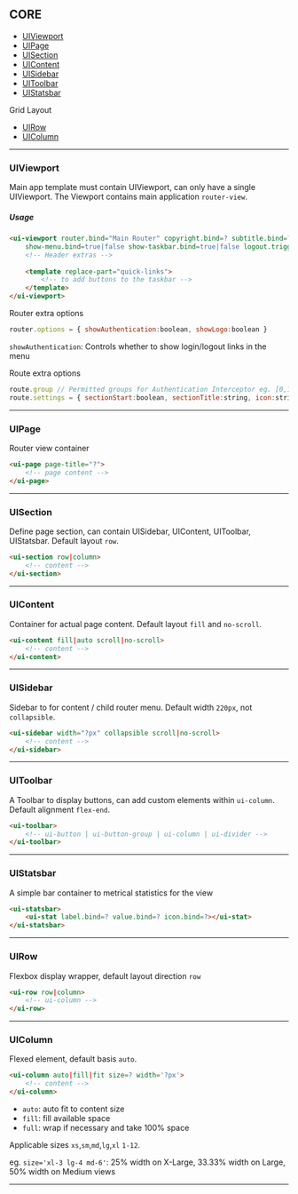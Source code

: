 ## CORE

* [UIViewport](#uiviewport)
* [UIPage](#uipage)
* [UISection](#uisection)
* [UIContent](#uicontent)
* [UISidebar](#uisidebar)
* [UIToolbar](#uitoolbar)
* [UIStatsbar](#uistatsbar)

Grid Layout

* [UIRow](#uirow)
* [UIColumn](#uicolumn)

---

### UIViewport

Main app template must contain UIViewport, can only have a single UIViewport. The Viewport contains main application `router-view`.

##### Usage

```html
<ui-viewport router.bind="Main Router" copyright.bind=? subtitle.bind=?
    show-menu.bind=true|false show-taskbar.bind=true|false logout.trigger=?>
    <!-- Header extras -->
    
    <template replace-part="quick-links">
        <!-- to add buttons to the taskbar -->
    </template>
</ui-viewport>
```

Router extra options

```javascript
router.options = { showAuthentication:boolean, showLogo:boolean }
```

`showAuthentication`: Controls whether to show login/logout links in the menu


Route extra options

```javascript
route.group // Permitted groups for Authentication Interceptor eg. [0,1,2]
route.settings = { sectionStart:boolean, sectionTitle:string, icon:string }
```

---
	
### UIPage

Router view container

```html
<ui-page page-title="?">
    <!-- page content -->
</ui-page>
```

---
	    
### UISection

Define page section, can contain UISidebar, UIContent, UIToolbar, UIStatsbar. Default layout `row`.

```html
<ui-section row|column>
    <!-- content -->
</ui-section>
```
    
---
	    
### UIContent 

Container for actual page content. Default layout `fill` and `no-scroll`.

```html
<ui-content fill|auto scroll|no-scroll>
    <!-- content -->
</ui-content>
```

---
	    
### UISidebar 

Sidebar to for content / child router menu. Default width `220px`, not `collapsible`.

```html
<ui-sidebar width="?px" collapsible scroll|no-scroll>
    <!-- content -->
</ui-sidebar>
```

---
	    
### UIToolbar

A Toolbar to display buttons, can add custom elements within `ui-column`. Default alignment `flex-end`.

```html
<ui-toolbar>
    <!-- ui-button | ui-button-group | ui-column | ui-divider -->
</ui-toolbar>
```

---
	    
### UIStatsbar

A simple bar container to metrical statistics for the view

```html
<ui-statsbar>
    <ui-stat label.bind=? value.bind=? icon.bind=?></ui-stat>
</ui-statsbar>
```
    
---

### UIRow

Flexbox display wrapper, default layout direction `row`

```html
<ui-row row|column>
    <!-- ui-column -->
</ui-row>
```

--- 

### UIColumn

Flexed element, default basis `auto`. 

```html
<ui-column auto|fill|fit size=? width='?px'>
    <!-- content -->
</ui-column>
```

* `auto`: auto fit to content size
* `fill`: fill available space
* `full`: wrap if necessary and take 100% space

Applicable sizes `xs`,`sm`,`md`,`lg`,`xl` `1-12`.

eg. `size='xl-3 lg-4 md-6'`: 25% width on X-Large, 33.33% width on Large, 50% width on Medium views

----
